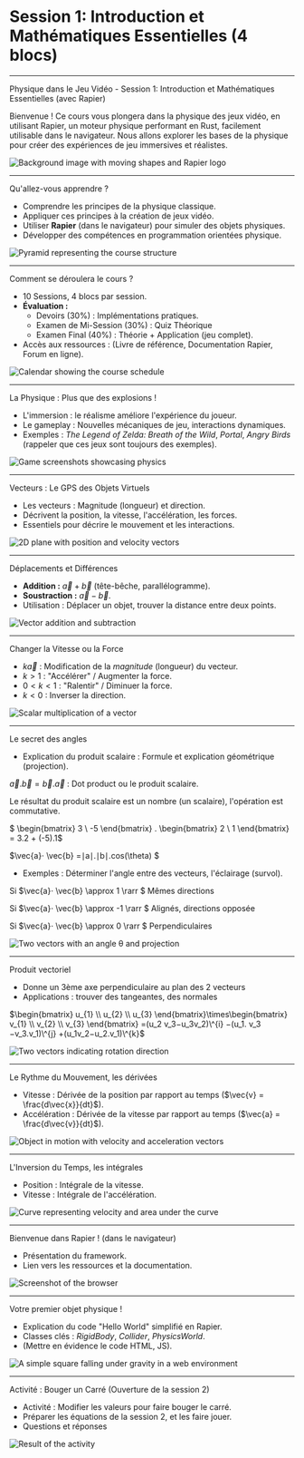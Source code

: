 # Session 1: Introduction et Mathématiques Essentielles (4 blocs)

---

Physique dans le Jeu Vidéo - Session 1: Introduction et Mathématiques Essentielles (avec Rapier)

Bienvenue ! Ce cours vous plongera dans la physique des jeux vidéo, en utilisant Rapier, un moteur physique performant en Rust, facilement utilisable dans le navigateur. Nous allons explorer les bases de la physique pour créer des expériences de jeu immersives et réalistes.

![Background image with moving shapes and Rapier logo](../images/intro.png)

---

Qu'allez-vous apprendre ?

*   Comprendre les principes de la physique classique.
*   Appliquer ces principes à la création de jeux vidéo.
*   Utiliser **Rapier** (dans le navigateur) pour simuler des objets physiques.
*   Développer des compétences en programmation orientées physique.

![Pyramid representing the course structure](../images/pyramide.png)

---

Comment se déroulera le cours ?

*   10 Sessions, 4 blocs par session.
*   **Évaluation :**
    *   Devoirs (30%) : Implémentations pratiques.
    *   Examen de Mi-Session (30%) : Quiz Théorique
    *   Examen Final (40%) : Théorie + Application (jeu complet).
*   Accès aux ressources : (Livre de référence, Documentation Rapier, Forum en ligne).

![Calendar showing the course schedule](images/course_calendar.png)

---

La Physique : Plus que des explosions !

*   L'immersion : le réalisme améliore l'expérience du joueur.
*   Le gameplay :  Nouvelles mécaniques de jeu, interactions dynamiques.
*   Exemples : *The Legend of Zelda: Breath of the Wild*, *Portal*, *Angry Birds* (rappeler que ces jeux sont toujours des exemples).

![Game screenshots showcasing physics](../images/example_01.png)

---

Vecteurs : Le GPS des Objets Virtuels

*   Les vecteurs : Magnitude (longueur) et direction.
*   Décrivent la position, la vitesse, l'accélération, les forces.
*   Essentiels pour décrire le mouvement et les interactions.

![2D plane with position and velocity vectors](../images/vectors.png)

---

Déplacements et Différences

*   **Addition :**  $\vec{a} + \vec{b}$ (tête-bêche, parallélogramme).
*   **Soustraction :**  $\vec{a} - \vec{b}$.
*   Utilisation : Déplacer un objet, trouver la distance entre deux points.



![Vector addition and subtraction](../images/addition.png)

---

Changer la Vitesse ou la Force

*   $k \vec{a}$ : Modification de la *magnitude* (longueur) du vecteur.
*   $k > 1$ :  "Accélérer" / Augmenter la force.
*   $0 < k < 1$ : "Ralentir" / Diminuer la force.
*   $k < 0$ : Inverser la direction.

![Scalar multiplication of a vector](../images/dim2.png)

---

Le secret des angles

*   Explication du produit scalaire : Formule et explication géométrique (projection).

$\overrightarrow{a}.\overrightarrow{b}= \overrightarrow{b}.\overrightarrow{a}$ : Dot product ou le produit scalaire. 

Le résultat du produit scalaire est un nombre (un scalaire), l'opération est commutative.

$ \begin{bmatrix} 3 \\ -5 \end{bmatrix} . \begin{bmatrix} 2 \\ 1 \end{bmatrix} = 3.2 + (-5).1$


$\vec{a}⋅ \vec{b} =∣a∣.∣b∣.cos(\theta) $
*   Exemples : Déterminer l'angle entre des vecteurs, l'éclairage (survol).

Si $\vec{a}⋅ \vec{b} \approx 1 \rarr $ Mêmes directions

Si $\vec{a}⋅ \vec{b} \approx -1 \rarr $ Alignés, directions opposée

Si $\vec{a}⋅ \vec{b} \approx 0 \rarr $ Perpendiculaires


![Two vectors with an angle θ and projection](../images/dot.png)

---

Produit vectoriel

*   Donne un 3ème axe perpendiculaire au plan des 2 vecteurs
*   Applications : trouver des tangeantes, des normales

$\begin{bmatrix} u_{1} \\ u_{2} \\ u_{3} \end{bmatrix}\times\begin{bmatrix} v_{1} \\ v_{2} \\ v_{3} \end{bmatrix} =(u_2 v_3−u_3v_2)\^{i} −(u_1. v_3 −v_3.v_1)\^{j} +(u_1v_2−u_2.v_1)\^{k}$

![Two vectors indicating rotation direction](../images/cross_01.png)

---

Le Rythme du Mouvement, les dérivées

*   Vitesse : Dérivée de la position par rapport au temps ($\vec{v} = \frac{d\vec{x}}{dt}$).
*   Accélération : Dérivée de la vitesse par rapport au temps ($\vec{a} = \frac{d\vec{v}}{dt}$).

![Object in motion with velocity and acceleration vectors](images/velocity_acceleration.png)

---

L'Inversion du Temps, les intégrales

*   Position : Intégrale de la vitesse.
*   Vitesse : Intégrale de l'accélération.

![Curve representing velocity and area under the curve](images/integration.png)

---

Bienvenue dans Rapier ! (dans le navigateur)

*   Présentation du framework.
*   Lien vers les ressources et la documentation.

![Screenshot of the browser](images/browser_screenshot.png)

---

Votre premier objet physique !

*   Explication du code "Hello World" simplifié en Rapier.
*   Classes clés : *RigidBody*, *Collider*, *PhysicsWorld*.
*   (Mettre en évidence le code HTML, JS).

![A simple square falling under gravity in a web environment](images/falling_square_rapier.png)

---

Activité : Bouger un Carré (Ouverture de la session 2)

*   Activité : Modifier les valeurs pour faire bouger le carré.
*   Préparer les équations de la session 2, et les faire jouer.
*   Questions et réponses

![Result of the activity](images/activity_result.png)